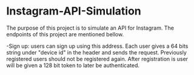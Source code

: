# Instagram-API-Simulation
  The purpose of this project is to simulate an API for Instagram. The endpoints of this project are mentioned bellow.
  
  -Sign up: 
  users can sign up using this address. Each user gives a 64 bits string under "device id" in the header and sends the request. Previously registered users should not be registered again. After registration is user will be given a 128 bit token to later be authenticated.
  
